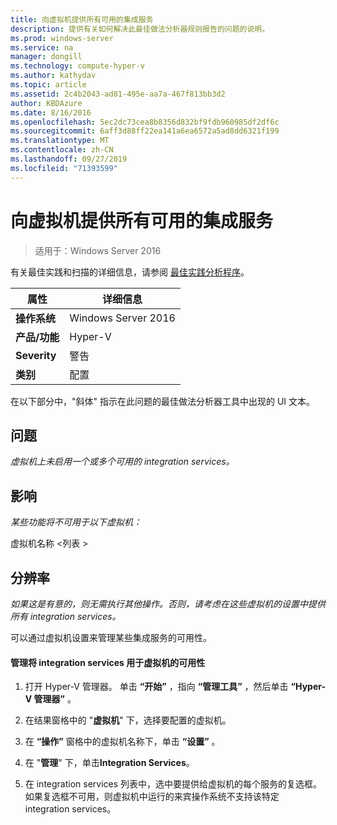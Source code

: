 ```yaml
---
title: 向虚拟机提供所有可用的集成服务
description: 提供有关如何解决此最佳做法分析器规则报告的问题的说明。
ms.prod: windows-server
ms.service: na
manager: dongill
ms.technology: compute-hyper-v
ms.author: kathydav
ms.topic: article
ms.assetid: 2c4b2043-ad81-495e-aa7a-467f813bb3d2
author: KBDAzure
ms.date: 8/16/2016
ms.openlocfilehash: 5ec2dc73cea8b8356d832bf9fdb960985df2df6c
ms.sourcegitcommit: 6aff3d88ff22ea141a6ea6572a5ad8dd6321f199
ms.translationtype: MT
ms.contentlocale: zh-CN
ms.lasthandoff: 09/27/2019
ms.locfileid: "71393599"
---
```

# <a name="offer-all-available-integration-services-to-virtual-machines"></a>向虚拟机提供所有可用的集成服务

>适用于：Windows Server 2016

有关最佳实践和扫描的详细信息，请参阅 [最佳实践分析程序](https://go.microsoft.com/fwlink/?LinkId=122786)。
  
|属性|详细信息|  
|-|-|  
|**操作系统**|Windows Server 2016|  
|**产品/功能**|Hyper-V|  
|**Severity**|警告|  
|**类别**|配置|  
  
在以下部分中，"斜体" 指示在此问题的最佳做法分析器工具中出现的 UI 文本。  
  
## <a name="issue"></a>问题  
  
*虚拟机上未启用一个或多个可用的 integration services。*  
  
## <a name="impact"></a>影响  
  
*某些功能将不可用于以下虚拟机：*  
  
虚拟机名称 \<列表 >  
  
## <a name="resolution"></a>分辨率  
  
*如果这是有意的，则无需执行其他操作。否则，请考虑在这些虚拟机的设置中提供所有 integration services。*  
  
可以通过虚拟机设置来管理某些集成服务的可用性。   
  
#### <a name="to-manage-the-availability-of-integration-services-to-a-virtual-machine"></a>管理将 integration services 用于虚拟机的可用性  
  
1.  打开 Hyper-V 管理器。 单击 **“开始”** ，指向 **“管理工具”** ，然后单击 **“Hyper-V 管理器”** 。  
  
2.  在结果窗格中的 "**虚拟机**" 下，选择要配置的虚拟机。  
  
3.  在 **“操作”** 窗格中的虚拟机名称下，单击 **“设置”** 。  
  
4.  在 "**管理**" 下，单击**Integration Services**。  
  
5.  在 integration services 列表中，选中要提供给虚拟机的每个服务的复选框。 如果复选框不可用，则虚拟机中运行的来宾操作系统不支持该特定 integration services。  
  


